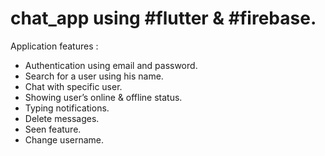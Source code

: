 # chat_app using #flutter & #firebase.

Application features :
- Authentication using email and password.
- Search for a user using his name.
- Chat with specific user.
- Showing user’s online & offline status.
- Typing notifications.
- Delete messages.
- Seen feature.
- Change username.
